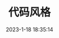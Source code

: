 ---
title: 代码风格
tags: 
   - 网页部署
categories: 
   - FrontEnd
summary: 风格规定
description: 风格规定
date: 2023-1-18 18:35:14
autoGroup-1: 风格
---